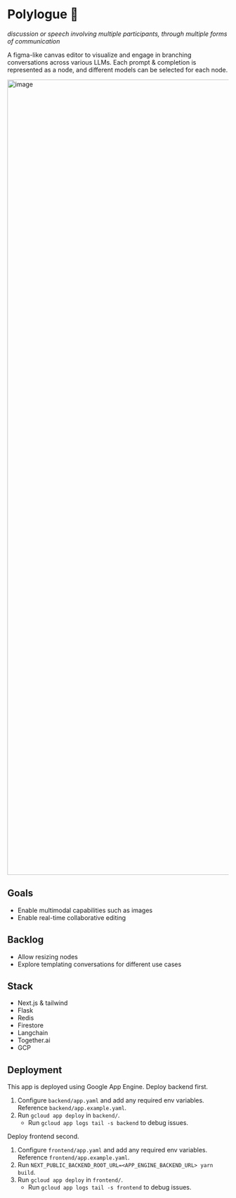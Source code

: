 # Polylogue 💬
_discussion or speech involving multiple participants, through multiple forms of communication_

A figma-like canvas editor to visualize and engage in branching conversations across various LLMs.
Each prompt & completion is represented as a node, and different models can be selected for each node.

<img width="1812" alt="image" src="https://github.com/user-attachments/assets/04aa884e-4ce4-406d-962b-890cfc85d7d7" />

## Goals
- Enable multimodal capabilities such as images
- Enable real-time collaborative editing

## Backlog
- Allow resizing nodes
- Explore templating conversations for different use cases

## Stack
- Next.js & tailwind
- Flask
- Redis
- Firestore
- Langchain
- Together.ai
- GCP

## Deployment
This app is deployed using Google App Engine.
Deploy backend first.
1. Configure `backend/app.yaml` and add any required env variables. Reference `backend/app.example.yaml`.
2. Run `gcloud app deploy` in `backend/`.
    - Run `gcloud app logs tail -s backend` to debug issues.

Deploy frontend second.
1. Configure `frontend/app.yaml` and add any required env variables. Reference `frontend/app.example.yaml`.
2. Run `NEXT_PUBLIC_BACKEND_ROOT_URL=<APP_ENGINE_BACKEND_URL> yarn build`.
3. Run `gcloud app deploy` in `frontend/`.
    - Run `gcloud app logs tail -s frontend` to debug issues.
